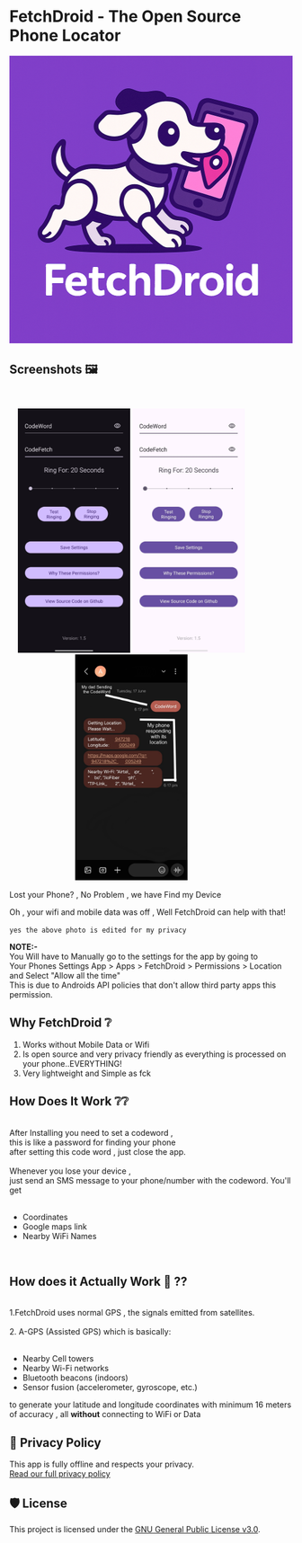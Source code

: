 # **FetchDroid  -  The Open Source Phone Locator**

<p align="center">

 <img src="https://raw.githubusercontent.com/shad0wrider/FetchDroid/refs/heads/main/assets/FetchDroidlogo.png" width="512" height="512"/>

</p>
  
## **Screenshots 🖼️**

<br>
<p align="center" style="margin-right:70px;">
  <img src="https://raw.githubusercontent.com/shad0wrider/FetchDroid/refs/heads/main/assets/FetchDroidDark3.jpg" width="200"/>

  <img src="https://raw.githubusercontent.com/shad0wrider/FetchDroid/refs/heads/main/assets/FetchDroidLight3.jpg" width="200"/>
  
  <img src="https://raw.githubusercontent.com/shad0wrider/FetchDroid/refs/heads/main/assets/Fetchworks2.png" width="200"/>
</p>
Lost your Phone? , No Problem , we have Find my Device

Oh , your wifi and mobile data was off , Well FetchDroid can help with that!

`yes the above photo is edited for my privacy`

**NOTE:-** 
<br>
 You Will have to Manually go to the settings for the app by going to
 <br>
 Your Phones Settings App > Apps > FetchDroid > Permissions > Location and Select "Allow all the time"
 <br>
 This is due to Androids API policies that don't allow third party apps this permission.


## **Why FetchDroid ❔**
1. Works without Mobile Data or Wifi
2. Is open source and very privacy friendly as everything is processed on your phone..EVERYTHING!
3. Very lightweight and Simple as fck

## How Does It Work ❔❔
<br>
After Installing you need to set a codeword , 
<br>
this is like a password for finding your phone
<br>
after setting this code word , just close the app.
<br><br>
Whenever you lose your device , 
<br>
just send an SMS message to your phone/number with the codeword.
You'll get
<br><br>

- Coordinates
- Google maps link
- Nearby WiFi Names
 

<br>

## How does it Actually Work 🤔 ??
<br>
1.FetchDroid uses normal GPS , the signals emitted from satellites.
<br><br>
2. A-GPS (Assisted GPS) which is basically:
<br><br>

- Nearby Cell towers
- Nearby Wi-Fi networks
- Bluetooth beacons (indoors)
- Sensor fusion (accelerometer, gyroscope, etc.)

to generate your latitude and longitude coordinates with minimum 16 meters of accuracy ,
all **without** connecting to WiFi or Data 

## 📄 Privacy Policy

This app is fully offline and respects your privacy.  
[Read our full privacy policy](./PRIVACY.md)

## 🛡 License

This project is licensed under the [GNU General Public License v3.0](./LICENSE).



